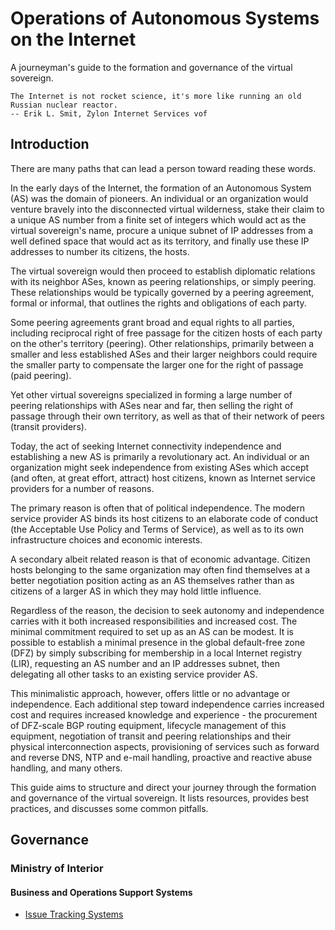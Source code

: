 # Operations of Autonomous Systems on the Internet
A journeyman's guide to the formation and governance of the virtual sovereign.

```text
The Internet is not rocket science, it's more like running an old Russian nuclear reactor.
-- Erik L. Smit, Zylon Internet Services vof
```

## Introduction

There are many paths that can lead a person toward reading these words.

In the early days of the Internet, the formation of an Autonomous System (AS) was the domain of pioneers. An individual or an organization would venture bravely into the disconnected virtual wilderness, stake their claim to a unique AS number from a finite set of integers which would act as the virtual sovereign's name, procure a unique subnet of IP addresses from a well defined space that would act as its territory, and finally use these IP addresses to number its citizens, the hosts.

The virtual sovereign would then proceed to establish diplomatic relations with its neighbor ASes, known as peering relationships, or simply peering. These relationships would be typically governed by a peering agreement, formal or informal, that outlines the rights and obligations of each party.

Some peering agreements grant broad and equal rights to all parties, including reciprocal right of free passage for the citizen hosts of each party on the  other's territory (peering). Other relationships, primarily between a smaller and less established ASes and their larger neighbors could require the smaller party to compensate the larger one for the right of passage (paid peering).

Yet other virtual sovereigns specialized in forming a large number of peering relationships with ASes near and far, then selling the right of passage through  their own territory, as well as that of their network of peers (transit providers).

Today, the act of seeking Internet connectivity independence and establishing a new AS is primarily a revolutionary act. An individual or an organization might seek independence from existing ASes which accept (and often, at great effort, attract) host citizens, known as Internet service providers for a number of reasons.

The primary reason is often that of political independence. The modern service provider AS binds its host citizens to an elaborate code of conduct (the Acceptable Use Policy and Terms of Service), as well as to its own infrastructure choices and economic interests.

A secondary albeit related reason is that of economic advantage. Citizen hosts belonging to the same organization may often find themselves at a better negotiation position acting as an AS themselves rather than as citizens of a larger AS in which they may hold little influence.

Regardless of the reason, the decision to seek autonomy and independence carries with it both increased responsibilities and increased cost. The minimal commitment required to set up as an AS can be modest. It is possible to establish a minimal presence in the global default-free zone (DFZ) by simply subscribing for membership in a local Internet registry (LIR), requesting an AS number and an IP addresses subnet, then delegating all other tasks to an existing service provider AS.

This minimalistic approach, however, offers little or no advantage or independence. Each additional step toward independence carries increased cost and requires increased knowledge and experience - the procurement of DFZ-scale BGP routing equipment, lifecycle management of this equipment, negotiation of transit and peering relationships and their physical interconnection aspects, provisioning of services such as forward and reverse DNS, NTP and e-mail handling, proactive and reactive abuse handling, and many others.

This guide aims to structure and direct your journey through the formation and governance of the virtual sovereign. It lists resources, provides best practices, and discusses some common pitfalls.

## Governance

### Ministry of Interior

#### Business and Operations Support Systems

* [Issue Tracking Systems](Issue_Tracking_systems.md)
